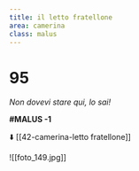```yaml
---
title: il letto fratellone
area: camerina
class: malus
---
```

# 95
_Non dovevi stare qui, lo sai!_

**#MALUS -1**

⬇️ [[42-camerina-letto fratellone]]

![[foto_149.jpg]]